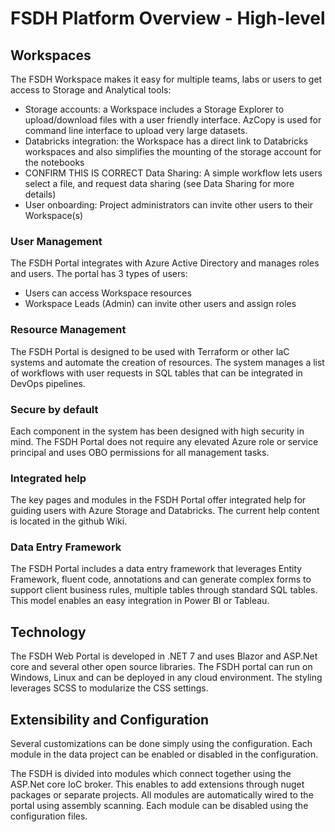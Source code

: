 # FSDH Platform Overview - High-level

## Workspaces

The FSDH Workspace makes it easy for multiple teams, labs or users to get access to Storage and Analytical tools:

- Storage accounts: a Workspace includes a Storage Explorer to upload/download files with a user friendly interface. AzCopy is used for command line interface to upload very large datasets.
- Databricks integration: the Workspace has a direct link to Databricks workspaces and also simplifies the mounting of the storage account for the notebooks
- CONFIRM THIS IS CORRECT Data Sharing: A simple workflow lets users select a file, and request data sharing (see Data Sharing for more details)
- User onboarding: Project administrators can invite other users to their Workspace(s)

### User Management

The FSDH Portal integrates with Azure Active Directory and manages roles and users. The portal has 3 types of users: 
- Users can access Workspace resources 
- Workspace Leads (Admin) can invite other users and assign roles 

### Resource Management

The FSDH Portal is designed to be used with Terraform or other IaC systems and automate the creation of resources. The system manages a list of workflows with user requests in SQL tables that can be integrated in DevOps pipelines. 

### Secure by default

Each component in the system has been designed with high security in mind. The FSDH Portal does not require any elevated Azure role or service principal and uses OBO permissions for all management tasks.

### Integrated help

The key pages and modules in the FSDH Portal offer integrated help for guiding users with Azure Storage and Databricks. The current help content is located in the github Wiki.

### Data Entry Framework

The FSDH Portal includes a data entry framework that leverages Entity Framework, fluent code, annotations and can generate complex forms to support client business rules, multiple tables through standard SQL tables. This model enables an easy integration in Power BI or Tableau.

## Technology

The FSDH Web Portal is developed in .NET 7 and uses Blazor and ASP.Net core and several other open source libraries. The FSDH portal can run on Windows, Linux and can be deployed in any cloud environment. The styling leverages SCSS to modularize the CSS settings.

## Extensibility and Configuration

Several customizations can be done simply using the configuration. Each module in the data project can be enabled or disabled in the configuration.

The FSDH  is divided into modules which connect together using the ASP.Net core IoC broker. This enables to add extensions through nuget packages or separate projects. All modules are automatically wired to the portal using assembly scanning. Each module can be disabled using the configuration files.
